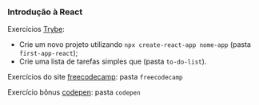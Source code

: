 ### Introdução à React


Exercícios [Trybe](https://app.betrybe.com/course/front-end/react/introduction/exercicios/exercicios-react?use_case=next_button):
- Crie um novo projeto utilizando `npx create-react-app nome-app` (pasta `first-app-react`);
- Crie uma lista de tarefas simples que (pasta `to-do-list`).


Exercícios do site [freecodecamp](https://www.freecodecamp.org/learn/front-end-libraries/react/): pasta `freecodecamp`


Exercício bônus [codepen](https://codepen.io/nathansebhastian/pen/qgOJKe): pasta `codepen`
